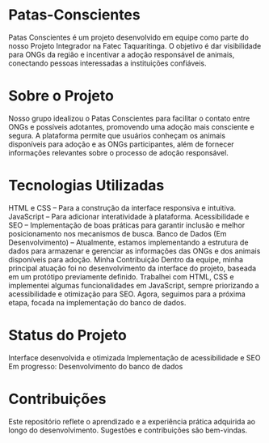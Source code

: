 # Patas-Conscientes
Patas Conscientes é um projeto desenvolvido em equipe como parte do nosso Projeto Integrador na Fatec Taquaritinga. O objetivo é dar visibilidade para ONGs da região e incentivar a adoção responsável de animais, conectando pessoas interessadas a instituições confiáveis.

# Sobre o Projeto
Nosso grupo idealizou o Patas Conscientes para facilitar o contato entre ONGs e possíveis adotantes, promovendo uma adoção mais consciente e segura. A plataforma permite que usuários conheçam os animais disponíveis para adoção e as ONGs participantes, além de fornecer informações relevantes sobre o processo de adoção responsável.

# Tecnologias Utilizadas
HTML e CSS – Para a construção da interface responsiva e intuitiva.
JavaScript – Para adicionar interatividade à plataforma.
Acessibilidade e SEO – Implementação de boas práticas para garantir inclusão e melhor posicionamento nos mecanismos de busca.
Banco de Dados (Em Desenvolvimento) – Atualmente, estamos implementando a estrutura de dados para armazenar e gerenciar as informações das ONGs e dos animais disponíveis para adoção.
Minha Contribuição
Dentro da equipe, minha principal atuação foi no desenvolvimento da interface do projeto, baseada em um protótipo previamente definido. Trabalhei com HTML, CSS e implementei algumas funcionalidades em JavaScript, sempre priorizando a acessibilidade e otimização para SEO. Agora, seguimos para a próxima etapa, focada na implementação do banco de dados.

# Status do Projeto
Interface desenvolvida e otimizada
Implementação de acessibilidade e SEO
Em progresso: Desenvolvimento do banco de dados

# Contribuições
Este repositório reflete o aprendizado e a experiência prática adquirida ao longo do desenvolvimento. Sugestões e contribuições são bem-vindas.
